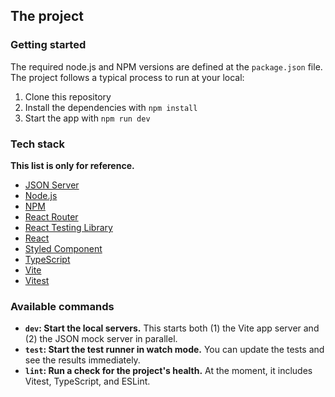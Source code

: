 ## The project

### Getting started

The required node.js and NPM versions are defined at the `package.json` file.
The project follows a typical process to run at your local:

1. Clone this repository
2. Install the dependencies with `npm install`
3. Start the app with `npm run dev`

### Tech stack

**This list is only for reference.**

- [JSON Server](https://github.com/typicode/json-server)
- [Node.js](https://nodejs.org/)
- [NPM](https://www.npmjs.com)
- [React Router](https://reactrouter.com/en/main)
- [React Testing Library](https://testing-library.com/docs/react-testing-library/intro/)
- [React](https://react.dev/)
- [Styled Component](https://styled-components.com/)
- [TypeScript](https://www.typescriptlang.org/)
- [Vite](https://vitejs.dev/)
- [Vitest](https://vitest.dev/)

### Available commands

- **`dev`: Start the local servers.**
  This starts both (1) the Vite app server and (2) the JSON mock server in parallel.
- **`test`: Start the test runner in watch mode.**
  You can update the tests and see the results immediately.
- **`lint`: Run a check for the project's health.**
  At the moment, it includes Vitest, TypeScript, and ESLint.
